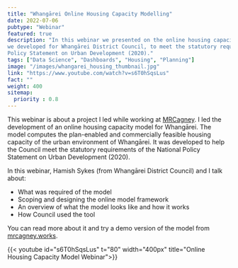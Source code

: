 ```yaml
---
title: "Whangārei Online Housing Capacity Modelling"
date: 2022-07-06
pubtype: "Webinar"
featured: true
description: "In this webinar we presented on the online housing capacity and feasibility model that 
we developed for Whangārei District Council, to meet the statutory requirements of the National 
Policy Statement on Urban Development (2020)."
tags: ["Data Science", "Dashboards", "Housing", "Planning"]
image: "/images/whangarei_housing_thumbnail.jpg"
link: "https://www.youtube.com/watch?v=s6T0hSqsLus"
fact: ""
weight: 400
sitemap:
  priority : 0.8
---
```


This webinar is about a project I led while working at [MRCagney](https://mrcagney.com). I led the 
development of an online housing capacity model for Whangārei. The model computes the plan-enabled
and commercially feasible housing capacity of the urban environment of Whangārei. It was 
developed to help the Council meet the statutory requirements of the National Policy Statement on 
Urban Development (2020). 

In this webinar, Hamish Sykes (from Whangārei District Council) and I talk about:

* What was required of the model
* Scoping and designing the online model framework
* An overview of what the model looks like and how it works
* How Council used the tool 

You can read more about it and try a demo version of the model from 
[mrcagney.works](https://mrcagney.works/whangarei-housing-assessment.html).

{{< youtube id="s6T0hSqsLus" t="80" width="400px" title="Online Housing Capacity Model Webinar">}}
